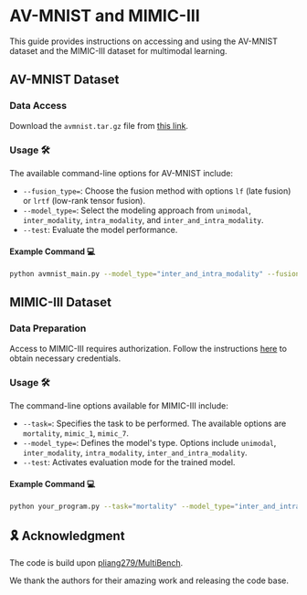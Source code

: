 # AV-MNIST and MIMIC-III 

This guide provides instructions on accessing and using the AV-MNIST dataset and the MIMIC-III dataset for multimodal learning.

## AV-MNIST Dataset

### Data Access
Download the `avmnist.tar.gz` file from [this link](https://drive.google.com/file/d/1KvKynJJca5tDtI5Mmp6CoRh9pQywH8Xp/view?usp=sharing).

### Usage 🛠️
The available command-line options for AV-MNIST include:

- `--fusion_type=`: Choose the fusion method with options `lf` (late fusion) or `lrtf` (low-rank tensor fusion).
- `--model_type=`: Select the modeling approach from `unimodal`, `inter_modality`, `intra_modality`, and `inter_and_intra_modality`.
- `--test`: Evaluate the model performance.

#### Example Command 💻
```bash
python avmnist_main.py --model_type="inter_and_intra_modality" --fusion_type='lf'
```

## MIMIC-III Dataset

### Data Preparation
Access to MIMIC-III requires authorization. Follow the instructions [here](https://mimic.mit.edu/iv/access/) to obtain necessary credentials.

### Usage 🛠️
The command-line options available for MIMIC-III include:

- `--task=`: Specifies the task to be performed. The available options are `mortality`, `mimic_1`, `mimic_7`.
- `--model_type=`: Defines the model's type. Options include `unimodal`, `inter_modality`, `intra_modality`, `inter_and_intra_modality`.
- `--test`: Activates evaluation mode for the trained model.

#### Example Command 💻

```bash
python your_program.py --task="mortality" --model_type="inter_and_intra_modality"
```

## 🎗️ Acknowledgment

The code is build upon [pliang279/MultiBench](https://github.com/pliang279/MultiBench).

We thank the authors for their amazing work and releasing the code base.
